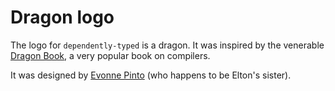 # Dragon logo

The logo for `dependently-typed` is a dragon. It was inspired by the venerable [Dragon Book](https://www.amazon.com/Compilers-Principles-Techniques-Tools-2nd/dp/0321486811), a very popular book on compilers.

It was designed by [Evonne Pinto](https://www.linkedin.com/in/evonnepinto-7a3a341b2/) (who happens to be Elton's sister).
